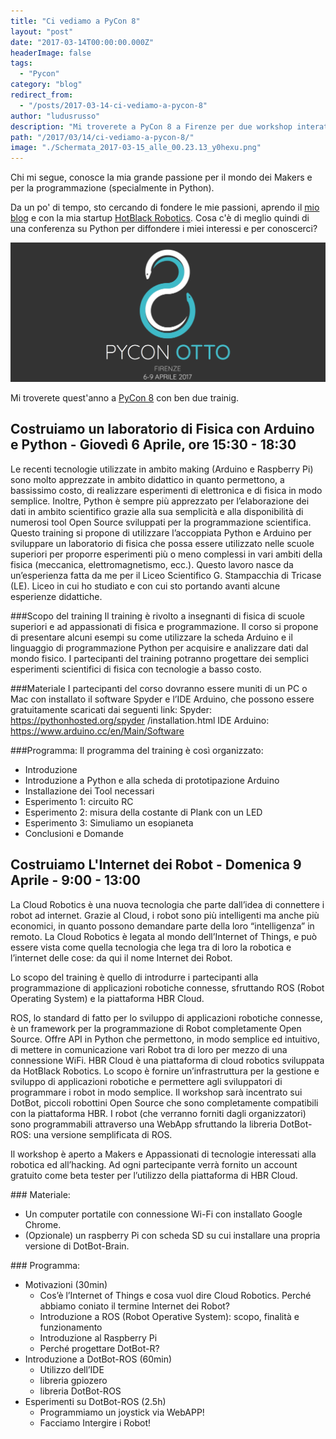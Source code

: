 ```yaml
---
title: "Ci vediamo a PyCon 8"
layout: "post"
date: "2017-03-14T00:00:00.000Z"
headerImage: false
tags:
  - "Pycon"
category: "blog"
redirect_from:
  - "/posts/2017-03-14-ci-vediamo-a-pycon-8"
author: "ludusrusso"
description: "Mi troverete a PyCon 8 a Firenze per due workshop interattivi tra il 6 e il 9 Aprile"
path: "/2017/03/14/ci-vediamo-a-pycon-8/"
image: "./Schermata_2017-03-15_alle_00.23.13_y0hexu.png"
---
```


Chi mi segue, conosce la mia grande passione per il mondo dei Makers e per la programmazione (specialmente in Python).

Da un po' di tempo, sto cercando di fondere le mie passioni, aprendo il [mio blog](http://www.ludusrusso.cc/) e con la mia startup [HotBlack Robotics](http://www.hotblackrobotics.com/).
Cosa c'è di meglio quindi di una conferenza su Python per diffondere i miei interessi e per conoscerci?

![PyCon 8](./Schermata_2017-03-15_alle_00.23.13_y0hexu.png)

Mi troverete quest'anno a [PyCon 8](http://www.pycon.it) con ben due trainig.

## Costruiamo un laboratorio di Fisica con Arduino e Python - Giovedì 6 Aprile, ore 15:30 - 18:30

Le recenti tecnologie utilizzate in ambito making (Arduino e Raspberry Pi) sono molto apprezzate in ambito didattico in quanto permettono, a bassissimo costo, di realizzare esperimenti di elettronica e di fisica in modo semplice. Inoltre, Python è sempre più apprezzato per l’elaborazione dei dati in ambito scientifico grazie alla sua semplicità e alla disponibilità di numerosi tool Open Source sviluppati per la programmazione scientifica.
Questo training si propone di utilizzare l’accoppiata Python e Arduino per sviluppare un laboratorio di fisica che possa essere utilizzato nelle scuole superiori per proporre esperimenti più o meno complessi in vari ambiti della fisica (meccanica, elettromagnetismo, ecc.). Questo lavoro nasce da un’esperienza fatta da me per il Liceo Scientifico G. Stampacchia di Tricase (LE). Liceo in cui ho studiato e con cui sto portando avanti alcune esperienze didattiche.

###Scopo del training
Il training è rivolto a insegnanti di fisica di scuole superiori e ad appassionati di fisica e programmazione. Il corso si propone di presentare alcuni esempi su come utilizzare la scheda Arduino e il linguaggio di programmazione Python per acquisire e analizzare dati dal mondo fisico. I partecipanti del training potranno progettare dei semplici esperimenti scientifici di fisica con tecnologie a basso costo.

###Materiale
I partecipanti del corso dovranno essere muniti di un PC o Mac con installato il software Spyder e l’IDE Arduino, che possono essere gratuitamente scaricati dai seguenti link:
Spyder: https://pythonhosted.org/spyder /installation.html
IDE Arduino: https://www.arduino.cc/en/Main/Software

###Programma:
Il programma del training è così organizzato:

- Introduzione
- Introduzione a Python e alla scheda di prototipazione Arduino
- Installazione dei Tool necessari
- Esperimento 1: circuito RC
- Esperimento 2: misura della costante di Plank con un LED
- Esperimento 3: Simuliamo un esopianeta
- Conclusioni e Domande

## Costruiamo L'Internet dei Robot - Domenica 9 Aprile - 9:00 - 13:00

La Cloud Robotics è una nuova tecnologia che parte dall’idea di connettere i robot ad internet. Grazie al Cloud, i robot sono più intelligenti ma anche più economici, in quanto possono demandare parte della loro “intelligenza” in remoto. La Cloud Robotics è legata al mondo dell’Internet of Things, e può essere vista come quella tecnologia che lega tra di loro la robotica e l’internet delle cose: da qui il nome Internet dei Robot.

Lo scopo del training è quello di introdurre i partecipanti alla programmazione di applicazioni robotiche connesse, sfruttando ROS (Robot Operating System) e la piattaforma HBR Cloud.

ROS, lo standard di fatto per lo sviluppo di applicazioni robotiche connesse, è un framework per la programmazione di Robot completamente Open Source. Offre API in Python che permettono, in modo semplice ed intuitivo, di mettere in comunicazione vari Robot tra di loro per mezzo di una connessione WiFi.
HBR Cloud è una piattaforma di cloud robotics sviluppata da HotBlack Robotics. Lo scopo è fornire un’infrastruttura per la gestione e sviluppo di applicazioni robotiche e permettere agli sviluppatori di programmare i robot in modo semplice.
Il workshop sarà incentrato sui DotBot, piccoli robottini Open Source che sono completamente compatibili con la piattaforma HBR. I robot (che verranno forniti dagli organizzatori) sono programmabili attraverso una WebApp sfruttando la libreria DotBot-ROS: una versione semplificata di ROS.

Il workshop è aperto a Makers e Appassionati di tecnologie interessati alla robotica ed all’hacking. Ad ogni partecipante verrà fornito un account gratuito come beta tester per l’utilizzo della piattaforma di HBR Cloud.

### Materiale:

- Un computer portatile con connessione Wi-Fi con installato Google Chrome.
- (Opzionale) un raspberry Pi con scheda SD su cui installare una propria versione di DotBot-Brain.

### Programma:

- Motivazioni (30min)
  - Cos’è l’Internet of Things e cosa vuol dire Cloud Robotics. Perché abbiamo coniato il termine Internet dei Robot?
  - Introduzione a ROS (Robot Operative System): scopo, finalità e funzionamento
  - Introduzione al Raspberry Pi
  - Perché progettare DotBot-R?
- Introduzione a DotBot-ROS (60min)
  - Utilizzo dell’IDE
  - libreria gpiozero
  - libreria DotBot-ROS
- Esperimenti su DotBot-ROS (2.5h)
  - Programmiamo un joystick via WebAPP!
  - Facciamo Intergire i Robot!
